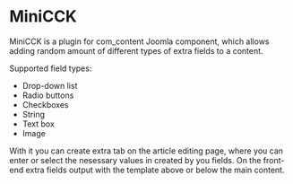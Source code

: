 MiniCCK
=======

MiniCCK is a plugin for com_content Joomla component, which allows adding random amount of different types of extra fields to a content. 

Supported field types:

- Drop-down list
- Radio buttons
- Checkboxes 
- String
- Text box
- Image

With it you can create extra tab on the article editing page, where you can enter or select the nesessary values in created by you fields. On the front-end extra fields output with the template above or below the main content.